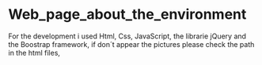 # Web_page_about_the_environment
For the development i used Html, Css, JavaScript, the librarie jQuery and the Boostrap framework,
if don´t appear the pictures please check the path in the html files, 
